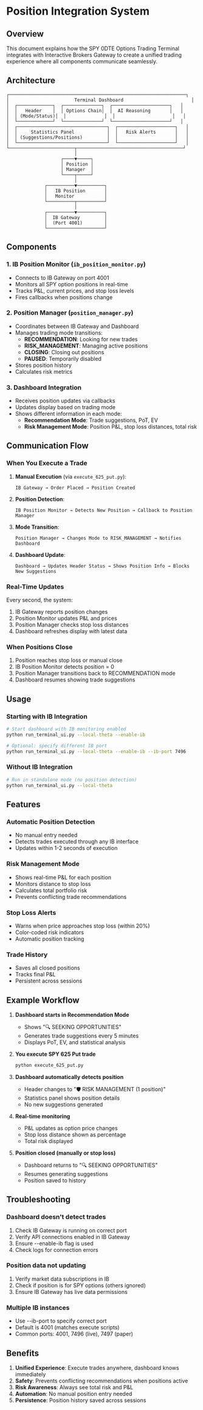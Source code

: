 # Position Integration System

## Overview

This document explains how the SPY 0DTE Options Trading Terminal integrates with Interactive Brokers Gateway to create a unified trading experience where all components communicate seamlessly.

## Architecture

```
┌─────────────────────────────────────────────────────────────────┐
│                        Terminal Dashboard                         │
│  ┌─────────────┐  ┌──────────────┐  ┌─────────────────────┐   │
│  │   Header    │  │ Options Chain│  │  AI Reasoning       │   │
│  │ (Mode/Status)│  │              │  │                     │   │
│  └─────────────┘  └──────────────┘  └─────────────────────┘   │
│  ┌─────────────────────────────────┐  ┌─────────────────────┐   │
│  │     Statistics Panel            │  │   Risk Alerts       │   │
│  │ (Suggestions/Positions)         │  │                     │   │
│  └─────────────────────────────────┘  └─────────────────────┘   │
└────────────────────────┬───────────────────────────────────────┘
                         │
                    ┌────▼─────┐
                    │ Position │
                    │ Manager  │
                    └────┬─────┘
                         │
              ┌──────────▼──────────┐
              │   IB Position       │
              │   Monitor           │
              └──────────┬──────────┘
                         │
              ┌──────────▼──────────┐
              │  IB Gateway         │
              │  (Port 4001)        │
              └─────────────────────┘
```

## Components

### 1. IB Position Monitor (`ib_position_monitor.py`)
- Connects to IB Gateway on port 4001
- Monitors all SPY option positions in real-time
- Tracks P&L, current prices, and stop loss levels
- Fires callbacks when positions change

### 2. Position Manager (`position_manager.py`)
- Coordinates between IB Gateway and Dashboard
- Manages trading mode transitions:
  - **RECOMMENDATION**: Looking for new trades
  - **RISK_MANAGEMENT**: Managing active positions
  - **CLOSING**: Closing out positions
  - **PAUSED**: Temporarily disabled
- Stores position history
- Calculates risk metrics

### 3. Dashboard Integration
- Receives position updates via callbacks
- Updates display based on trading mode
- Shows different information in each mode:
  - **Recommendation Mode**: Trade suggestions, PoT, EV
  - **Risk Management Mode**: Position P&L, stop loss distances, total risk

## Communication Flow

### When You Execute a Trade

1. **Manual Execution** (via `execute_625_put.py`):
   ```
   IB Gateway → Order Placed → Position Created
   ```

2. **Position Detection**:
   ```
   IB Position Monitor → Detects New Position → Callback to Position Manager
   ```

3. **Mode Transition**:
   ```
   Position Manager → Changes Mode to RISK_MANAGEMENT → Notifies Dashboard
   ```

4. **Dashboard Update**:
   ```
   Dashboard → Updates Header Status → Shows Position Info → Blocks New Suggestions
   ```

### Real-Time Updates

Every second, the system:
1. IB Gateway reports position changes
2. Position Monitor updates P&L and prices
3. Position Manager checks stop loss distances
4. Dashboard refreshes display with latest data

### When Positions Close

1. Position reaches stop loss or manual close
2. IB Position Monitor detects position = 0
3. Position Manager transitions back to RECOMMENDATION mode
4. Dashboard resumes showing trade suggestions

## Usage

### Starting with IB Integration

```bash
# Start dashboard with IB monitoring enabled
python run_terminal_ui.py --local-theta --enable-ib

# Optional: specify different IB port
python run_terminal_ui.py --local-theta --enable-ib --ib-port 7496
```

### Without IB Integration

```bash
# Run in standalone mode (no position detection)
python run_terminal_ui.py --local-theta
```

## Features

### Automatic Position Detection
- No manual entry needed
- Detects trades executed through any IB interface
- Updates within 1-2 seconds of execution

### Risk Management Mode
- Shows real-time P&L for each position
- Monitors distance to stop loss
- Calculates total portfolio risk
- Prevents conflicting trade recommendations

### Stop Loss Alerts
- Warns when price approaches stop loss (within 20%)
- Color-coded risk indicators
- Automatic position tracking

### Trade History
- Saves all closed positions
- Tracks final P&L
- Persistent across sessions

## Example Workflow

1. **Dashboard starts in Recommendation Mode**
   - Shows "🔍 SEEKING OPPORTUNITIES"
   - Generates trade suggestions every 5 minutes
   - Displays PoT, EV, and statistical analysis

2. **You execute SPY 625 Put trade**
   ```bash
   python execute_625_put.py
   ```

3. **Dashboard automatically detects position**
   - Header changes to "🛡️ RISK MANAGEMENT (1 position)"
   - Statistics panel shows position details
   - No new suggestions generated

4. **Real-time monitoring**
   - P&L updates as option price changes
   - Stop loss distance shown as percentage
   - Total risk displayed

5. **Position closed (manually or stop loss)**
   - Dashboard returns to "🔍 SEEKING OPPORTUNITIES"
   - Resumes generating suggestions
   - Position saved to history

## Troubleshooting

### Dashboard doesn't detect trades
1. Check IB Gateway is running on correct port
2. Verify API connections enabled in IB Gateway
3. Ensure --enable-ib flag is used
4. Check logs for connection errors

### Position data not updating
1. Verify market data subscriptions in IB
2. Check if position is for SPY options (others ignored)
3. Ensure IB Gateway has live data permissions

### Multiple IB instances
- Use --ib-port to specify correct port
- Default is 4001 (matches execute scripts)
- Common ports: 4001, 7496 (live), 7497 (paper)

## Benefits

1. **Unified Experience**: Execute trades anywhere, dashboard knows immediately
2. **Safety**: Prevents conflicting recommendations when positions active
3. **Risk Awareness**: Always see total risk and P&L
4. **Automation**: No manual position entry needed
5. **Persistence**: Position history saved across sessions